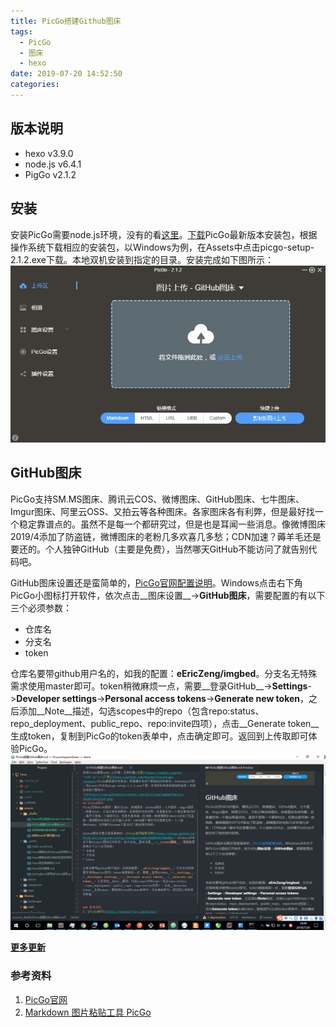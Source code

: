 ```yaml
---
title: PicGo搭建Github图床
tags:
  - PicGo
  - 图床
  - hexo
date: 2019-07-20 14:52:50
categories:
---
```


## 版本说明
* hexo v3.9.0
* node.js v6.4.1
* PigGo v2.1.2

## 安装
安装PicGo需要node.js环境，没有的看[这里](https://nodejs.org/en/ "node.js")。[下载](https://github.com/Molunerfinn/picgo/releases)PicGo最新版本安装包，根据操作系统下载相应的安装包，以Windows为例，在Assets中点击picgo-setup-2.1.2.exe下载。本地双机安装到指定的目录。安装完成如下图所示：
![](https://raw.githubusercontent.com/eEricZeng/imgbed/master/20190720125229.png)
## GitHub图床
PicGo支持SM.MS图床、腾讯云COS、微博图床、GitHub图床、七牛图床、Imgur图床、阿里云OSS、又拍云等各种图床。各家图床各有利弊，但是最好找一个稳定靠谱点的。虽然不是每一个都研究过，但是也是耳闻一些消息。像微博图床2019/4添加了防盗链，微博图床的老粉几多欢喜几多愁；CDN加速？薅羊毛还是要还的。个人独钟GitHub（主要是免费），当然哪天GitHub不能访问了就告别代码吧。

GitHub图床设置还是蛮简单的，[PicGo官网配置说明](https://picgo.github.io/PicGo-Doc/zh/guide/config.html#github%E5%9B%BE%E5%BA%8A)。Windows点击右下角PicGo小图标打开软件，依次点击__图床设置__->__GitHub图床__，需要配置的有以下三个必须参数：
* 仓库名
* 分支名
* token

仓库名要带github用户名的，如我的配置：__eEricZeng/imgbed__。分支名无特殊需求使用master即可。token稍微麻烦一点，需要__登录GitHub__->__Settings__->__Developer settings__->__Personal access tokens__->__Generate new token__，之后添加__Note__描述，勾选scopes中的repo（包含repo:status、repo_deployment、public_repo、repo:invite四项），点击__Generate token__生成token，复制到PicGo的token表单中，点击确定即可。返回到上传取即可体验PicGo。
![](https://raw.githubusercontent.com/eEricZeng/imgbed/master/20190720144537.png)

[__更多更新__](https://eericzeng.github.io)

### 参考资料
1. [PicGo官网](https://molunerfinn.com/PicGo/)
2. [Markdown 图片粘贴工具 PicGo](https://blog.rxliuli.com/p/6138bec/)

